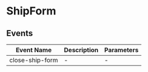 # ShipForm

## Events

<!-- @vuese:ShipForm:events:start -->
|Event Name|Description|Parameters|
|---|---|---|
|close-ship-form|-|-|

<!-- @vuese:ShipForm:events:end -->


